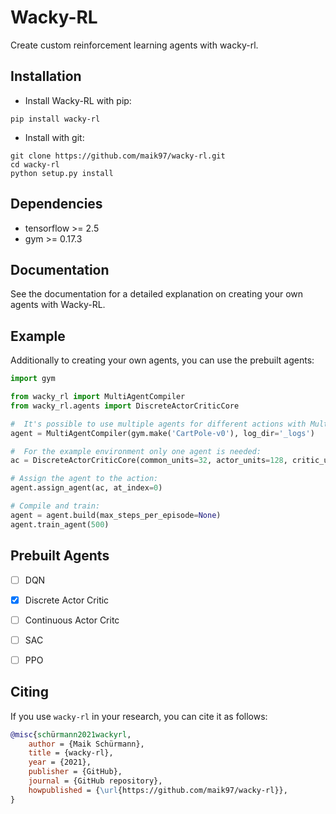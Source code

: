 # Wacky-RL

Create custom reinforcement learning agents with wacky-rl.

## Installation

- Install Wacky-RL with pip:

```
pip install wacky-rl
```

- Install with git:

```
git clone https://github.com/maik97/wacky-rl.git
cd wacky-rl
python setup.py install
```

## Dependencies

- tensorflow >= 2.5
- gym >= 0.17.3

## Documentation 

See the documentation for a detailed explanation on creating your own agents with Wacky-RL.

## Example

Additionally to creating your own agents, you can use the prebuilt agents:

```python
import gym

from wacky_rl import MultiAgentCompiler
from wacky_rl.agents import DiscreteActorCriticCore

#  It's possible to use multiple agents for different actions with MultiAgentCompiler.
agent = MultiAgentCompiler(gym.make('CartPole-v0'), log_dir='_logs')

#  For the example environment only one agent is needed:
ac = DiscreteActorCriticCore(common_units=32, actor_units=128, critic_units=128)

# Assign the agent to the action:
agent.assign_agent(ac, at_index=0)

# Compile and train:
agent = agent.build(max_steps_per_episode=None)
agent.train_agent(500)
```

## Prebuilt Agents

- [ ] DQN
- [x] Discrete Actor Critic 
- [ ] Continuous Actor Critc
- [ ] SAC
- [ ] PPO


## Citing

If you use `wacky-rl` in your research, you can cite it as follows:

```bibtex
@misc{schürmann2021wackyrl,
    author = {Maik Schürmann},
    title = {wacky-rl},
    year = {2021},
    publisher = {GitHub},
    journal = {GitHub repository},
    howpublished = {\url{https://github.com/maik97/wacky-rl}},
}
```